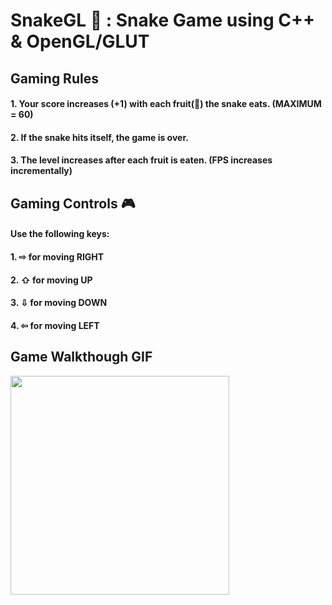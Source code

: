 # SnakeGL 🐍 : Snake Game using C++ & OpenGL/GLUT
## Gaming Rules
#### 1. Your score increases (+1) with each fruit(🍎) the snake eats. (MAXIMUM = 60)
#### 2. If the snake hits itself, the game is over.
#### 3. The level increases after each fruit is eaten. (FPS increases incrementally)
## Gaming Controls 🎮
#### Use the following keys:
#### 1. ⇨ for moving RIGHT
#### 2. ⇧ for moving UP
#### 3. ⇩ for moving DOWN
#### 4. ⇦ for moving LEFT
## Game Walkthough GIF
<img src="http://g.recordit.co/OloWKdKrJA.gif" width=350><br>
